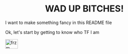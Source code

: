 <h1 align="center">WAD UP BITCHES!</h1>

<p>I want to make something fancy in this README file</p>
<p>Ok, let's start by getting to know who TF I am</p>

<a href="https://discord.gg/frzm" target="blank"><img align="center" src="https://raw.githubusercontent.com/rahuldkjain/github-profile-readme-generator/master/src/images/icons/Social/discord.svg" alt="frzm" height="30" width="40" /></a>

